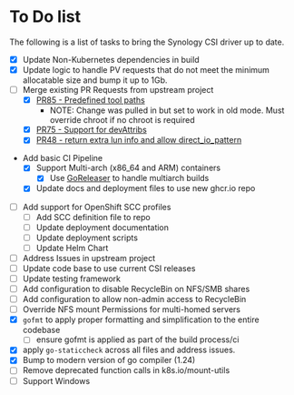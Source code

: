 # To Do list

The following is a list of tasks to bring the Synology CSI driver up to date.

- [x] Update Non-Kubernetes dependencies in build
- [x] Update logic to handle PV requests that do not meet the minimum allocatable size and bump it up to 1Gb.
- [ ] Merge existing PR Requests from upstream project
   - [x] [PR85 - Predefined tool paths](https://github.com/SynologyOpenSource/synology-csi/pull/85)
       - NOTE: Change was pulled in but set to work in old mode. Must override chroot if no chroot is required
   - [X] [PR75 - Support for devAttribs](https://github.com/SynologyOpenSource/synology-csi/pull/75)
   - [X] [PR48 - return extra lun info and allow direct_io_pattern](https://github.com/SynologyOpenSource/synology-csi/pull/48)
- Add basic CI Pipeline
     - [x] Support Multi-arch (x86_64 and ARM) containers
       - [x] Use [GoReleaser](https://goreleaser.com/) to handle multiarch builds
     - [x] Update docs and deployment files to use new ghcr.io repo
- [ ] Add support for OpenShift SCC profiles
  - [ ] Add SCC definition file to repo
  - [ ] Update deployment documentation
  - [ ] Update deployment scripts
  - [ ] Update Helm Chart
- [ ] Address Issues in upstream project
- [ ] Update code base to use current CSI releases
- [ ] Update testing framework
- [ ] Add configuration to disable RecycleBin on NFS/SMB shares
- [ ] Add configuration to allow non-admin access to RecycleBin
- [ ] Override NFS mount Permissions for multi-homed servers
- [x] `gofmt` to apply proper formatting and simplification to the entire codebase
  - [ ] ensure gofmt is applied as part of the build process/ci 
- [x] apply `go-staticcheck` across all files and address issues.
- [x] Bump to modern version of go compiler (1.24)
- [ ] Remove deprecated function calls in k8s.io/mount-utils
- [ ] Support Windows